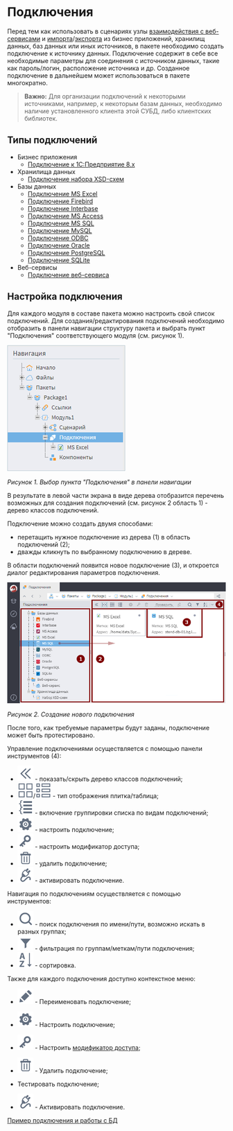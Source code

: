 # Подключения

Перед тем как использовать в сценариях узлы [взаимодействия с веб-сервисами](../../processors/integration/calling-web-service.md) и [импорта](../import/README.md)/[экспорта](../export/README.md) из бизнес приложений, хранилищ данных, баз данных или иных источников, в пакете необходимо создать подключение к источнику данных. Подключение содержит в себе все необходимые параметры для соединения с источником данных, такие как пароль/логин, расположение источника и др. Созданное подключение в дальнейшем может использоваться в пакете многократно.

> **Важно:** Для организации подключений к некоторыми источниками, например, к некоторым базам данных, необходимо наличие установленного клиента этой СУБД, либо клиентских библиотек.

## Типы подключений

  * Бизнес приложения
    * [Подключение к 1C:Предприятие 8.x](./list/1c.md)
  * Хранилища данных
    * [Подключение набора XSD-схем](./list/schemes.md)
  * Базы данных
    * [Подключение MS Excel](./list/excel.md)
    * [Подключение Firebird](./list/firebird.md)
    * [Подключение Interbase](./list/interbase.md)
    * [Подключение MS Access](./list/msaccess.md)
    * [Подключение MS SQL](./list/mssql.md)
    * [Подключение MySQL](./list/mysql.md)
    * [Подключение ODBC](./list/odbc.md)
    * [Подключение Oracle](./list/oracle.md)
    * [Подключение PostgreSQL](./list/postgresql.md)
    * [Подключение SQLite](./list/sqlite.md)
  * Веб-сервисы
    * [Подключение веб-сервиса](./list/web-service.md)

## Настройка подключения

Для каждого модуля в составе пакета можно настроить свой список подключений. Для создания/редактирования подключений необходимо отобразить в панели навигации структуру пакета и выбрать пункт "Подключения" соответствующего модуля (см. рисунок 1).

![](../../media/app/integration/connections/scr-3.png)

*Рисунок 1. Выбор пункта "Подключения" в панели навигации*

В результате в левой части экрана в виде дерева отобразится перечень возможных для создания подключений (см. рисунок 2 область 1) - дерево классов подключений.

Подключение можно создать двумя способами:

* перетащить нужное подключение из дерева (1) в область подключений (2);
* дважды кликнуть по выбранному подключению в дереве.

В области подключений появится новое подключение (3), и откроется диалог редактирования параметров подключения.

![](../../media/app/integration/connections/create-connections-1.png)

*Рисунок 2. Создание нового подключения*

После того, как требуемые параметры будут заданы, подключение может быть протестировано.

Управление подключениями осуществляется с помощью панели инструментов (4):

* ![](../../media/app/icons/toolbar-18/toolbar-18-107.svg) - показать/скрыть дерево классов подключений;
* ![](../../media/app/icons/toolbar-18/toolbar-18-42.svg)/![](../../media/app/icons/toolbar-18/toolbar-18-43.svg)  - тип отображения плитка/таблица;
* ![](../../media/app/icons/toolbar-18/toolbar-181.svg) - включение группировки списка по видам подключений;
* ![](../../media/app/icons/toolbar-18/toolbar-18-1.svg) - настроить подключение;
* ![](../../media/app/icons/toolbar-18/toolbar-18-136.svg) - настроить модификатор доступа;
* ![](../../media/app/icons/toolbar-18/toolbar-18-8.svg) - удалить подключение;
* ![](../../media/app/icons/toolbar-18/toolbar-18-131.svg) - активировать подключение.

Навигация по подключениям осуществляется с помощью инструментов:

* ![](../../media/app/icons/toolbar-18/toolbar-18-33.svg) - поиск подключения по имени/пути, возможно искать в разных группах;
* ![](../../media/app/icons/toolbar-18/toolbar-18-117.svg) - фильтрация по группам/меткам/пути подключения;
* ![](../../media/app/icons/toolbar-18/toolbar-18-116.svg) - сортировка.

Также для каждого подключения доступно контекстное меню:

* ![](../../media/app/icons/toolbar-18/toolbar-18-28.svg) - Переименовать подключение;
* ![](../../media/app/icons/toolbar-18/toolbar-18-1.svg) - Настроить подключение;
* ![](../../media/app/icons/toolbar-18/toolbar-18-136.svg) - Настроить [модификатор доступа](../../scenario/access_modifier.md);
* ![](../../media/app/icons/toolbar-18/toolbar-18-8.svg) - Удалить подключение;

* Тестировать подключение;

* ![](../../media/app/icons/toolbar-18/toolbar-18-131.svg) - Активировать подключение.

[Пример подключения и работы с БД](../../quick-start/database.md)

